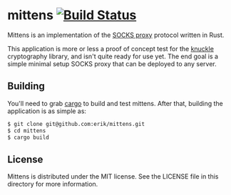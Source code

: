 # mittens [![Build Status](https://travis-ci.org/erik/mittens.svg?branch=master)](https://travis-ci.org/erik/mittens)

Mittens is an implementation of the
[SOCKS proxy](http://en.wikipedia.org/wiki/SOCKS) protocol written in Rust.

This application is more or less a proof of concept test for the
[knuckle](https://github.com/erik/knuckle) cryptography library, and isn't
quite ready for use yet. The end goal is a simple minimal setup SOCKS proxy
that can be deployed to any server.

## Building

You'll need to grab [cargo](crates.io) to build and test mittens. After that,
building the application is as simple as:

```bash
$ git clone git@github.com:erik/mittens.git
$ cd mittens
$ cargo build
```

## License

Mittens is distributed under the MIT license. See the LICENSE file in this
directory for more information.
